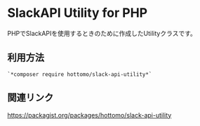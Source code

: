 # SlackAPI Utility for PHP

PHPでSlackAPIを使用するときのために作成したUtilityクラスです。

## 利用方法

    `*composer require hottomo/slack-api-utility*`

## 関連リンク
<https://packagist.org/packages/hottomo/slack-api-utility>